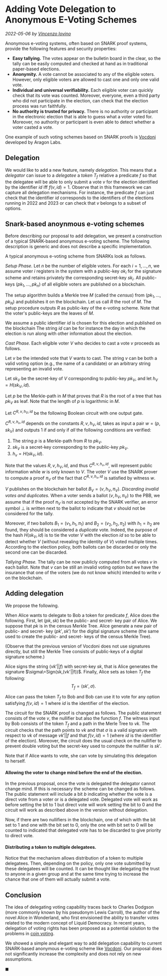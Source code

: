 # Adding Vote Delegation to Anonymous E-Voting Schemes

*2022-05-06 by [Vincenzo Iovino](#)*

Anonymous e-voting systems, often based on SNARK proof systems, provide the following features and security properties:

- **Easy tallying.** The votes appear on the bulletin board in the clear, so the tally can be easily computed and checked at hand as in traditional paper-based elections.
- **Anonymity.** A vote cannot be associated to any of the eligible voters. However, only eligible voters are allowed to cast one and only one valid vote.
- **Individual and universal verifiability.** Each eligible voter can quickly check that its vote was counted. Moreover, everyone, even a third party who did not participate in the election, can check that the election process was run faithfully.
- **No authority is trusted for privacy.** There is no authority or participant in the electronic election that is able to guess what a voter voted for. Moreover, no authority or participant is even able to detect whether a voter casted a vote.


One example of such voting schemes based on SNARK proofs is [Vocdoni](https://aragon.org/vocdoni) developed by Aragon Labs.

## Delegation
We would like to add a new feature, namely *delegation.*
This means that a *delegator* can issue to a *delegatee* a *token* $T_f$ relative a predicate $f$ so that the delegatee will be able to only submit a vote $v$ for the election identified by the identifier $id$ iff $f(v,id)=1$.
Observe that in this framework we can capture all delegation mechanisms. For instance, the predicate $f$ can just check that the identifier $id$ corresponds to the identifiers of the elections running in 2022 and 2023 or can check that $v$ belongs to a subset of options.


## Snark-based anoynmous e-voting schemes
Before describing our proposal to add delegation, we present a construction of a typical SNARK-based anonymous e-voting scheme. The following description is generic and does not describe a specific implementation.

A typical anonymous e-voting scheme from SNARKs look as follows.

*Setup Phase.* Let $n$ be the number of eligible voters. For each $i=1,\ldots,n$, we assume voter $i$ registers in the system with a public-key $ok_i$ for the signature scheme and retains privately the corresponding secret-key $sk_i$.
All public-keys $(pk_1,\ldots,pk_n)$ of all eligible voters are published on a blockchain.

The setup algorithm builds a Merkle tree $M$ (called the *census*) from $(pk_1,\ldots,pk_N)$ and publishes it on the blockchain. Let us call $R$ the root of $M$. The setup procedure outputs $R$ as public-key of the e-voting scheme. Note that the voter's public-keys are the leaves of $M$.

We assume a public identifier $id$ is chosen for this election and published on the blockchain The string $id$ can be for instance the day in which the election is run along with other information about the election.

*Cast Phase.* Each eligible voter $V$ who decides to cast a vote $v$ proceeds as follows.

Let $v$ be the intended vote that $V$ wants to cast. The string $v$ can be both a valid voting option (e.g., the name of a candidate) or an arbitrary string representing an invalid vote. 

Let $sk_V$ be the secret-key of $V$ corresponding to public-key $pk_V$, and let $h_V=H(sk_V,id).$

Let $p$ be the Merkle-path in $M$ that proves that $R$ is the root of a tree that has $pk_V$ as leaf.
Note that the length of $p$ is logarithmic in $M$.

Let $C^{R,v,h_V,id}$ be the following Boolean circuit with one output gate.

$C^{R,v,h_v,id}$ depends on the constants $R,v,h_V,id$, takes as input a pair $w=(p,sk_V)$ and outputs $1$ if and only if *all* the following conditions are verified:

1. The string $p$ is a Merkle-path from $R$ to $pk_V$.
2. $sk_V$ is a secret-key corresponding to the public-key $pk_V$. 
3. $h_v=H(sk_V,id)$.

Note that the values $R,v,h_V,id$, and thus $C^{R,v,h_v,id}$, will represent public information while $w$ is only known to $V$.
The voter $V$ use the SNARK prover to compute a proof $\pi_V$ of the fact that $C^{R,v,h_v,id}$ is satisfied by witness $w$.

$V$ publishes on the blockchain her ballot $B_V=(v,h_V,\pi_V)$.
*Discarding invalid votes and duplicates.*
When a voter sends a ballot $(v,h_V,\pi_V)$ to the PBB, we assume that if the proof $\pi_V$ is not accepted by the SNARK verifier, an error symbol $\bot$ is written next to the ballot to indicate that $v$ should not be considered for the tally.

Moreover, if two ballots $B_1=(v_1,h_1,\pi_1)$ and $B_2=(v_2,h_2,\pi_2)$ with $h_1=h_2$ are found, they should be considered a *duplicate* vote.
Indeed, the purpose of the hash $H(sk_V,id)$ is to tie the voter $V$ with the election $id$ so to be able to detect whether $V$ (without revealing the identity of $V$) voted multiple times.
According to the election policy, both ballots can be discarded or only the second one can be discarded.



*Tallying Phase.*
The tally can be now publicly computed from all votes $v$ in each ballot. Note that $v$ can be still an invalid voting option but we have the insurance that one of the voters (we do not know which) intended to write $v$ on the blockchain.


## Adding delegation
We propose the following.

When Alice wants to delegate to Bob a token for predicate $f$, Alice does the following.
First, let $(pk,sk)$ be the public- and secret- key pair of Alice. We suppose that $pk$ is in the census Merkle Tree.
Alice generate a new pair of public- and secret- key $(pk',sk')$ for the digital signature scheme (the same used to create the public- and secret- keys of the census Merkle Tree).

(Observe that the previous version of Vocdoni does not use signatures directly, but still the Merkle Tree consists of public-keys of a digital signature scheme.)

Alice signs the string $(vk'||f)$ with secret-key $sk$, that is Alice generates the signature $\sigma\=Sign(sk,(vk'||f))$.
Finally, Alice sets as token $T_f$ the following:
$$T_f= (sk', \sigma).$$

Alice can pass the token $T_f$ to Bob and Bob can use it to vote for any option satisfying $f(v,id)=1$ where $id$ is the identifier of the election.

The circuit for the SNARK proof is changed as follows. The public statement consists of the vote $v$, the nullifier but also the function $f$. The witness input by Bob consists of the token $T_f$ and a path in the Merle Tree to $vk$.
The circuit checks that the path points to $vk$ and that $\sigma$ is a valid signature with respect to $vk$ of message $vk'||f$ and that $f(v,id)=1$ (where $id$ is the identifier of the election). Moreover, the circuit does the usual check on the nullifier to prevent double voting but the secret-key used to compute the nullifier is $sk'$.

Note that if Alice wants to vote, she can vote by simulating this delegation to herself.


#### Allowing the voter to change mind before the end of the election.
In the previous proposal, once the vote is delegated the delegator cannot change mind.
If this is necessary the scheme can be changed as follows.
The public statement will include a bit $b$ indicating whether the vote is a direct vote from a voter or is a delegated vote.
Delegated vote will work as before setting the bit to $1$ but direct vote will work setting the bit to $0$ and the circuit will work as described above in the version without delegation.

Now, if there are two nullifiers in the blockchain, one of which with the bit set to $1$ and one with the bit set to $0$, only the one with bit set to $0$ will be counted to indicated that delegated vote has to be discarded to give priority to direct vote.

#### Distributing a token to multiple delegatees.
Notice that the mechanism allows distribution of a token to multiple delegatees. Then, depending on the policy, only one vote submitted by these delegatees will be counted. It can be thought like delegating the trust to anyone in a given group and at the same time trying to increase the chance that one of them will actually submit a vote.

## Conclusion 
The idea of delegating voting capability traces back to Charles Dodgson (more commonly known by his pseudonym Lewis Carroll), the author of the novel Alice in Wonderland, who first envisioned  the ability to transfer votes related to the modern concept of Liquid Democracy.
In recent years, delegation of voting rights has been proposed as a potential solution to the problems in [coin voting](https://vitalik.ca/general/2021/08/16/voting3.html?msclkid=48c0f9a9ceef11ec994d3e607dcc1d8c).

We showed a simple and elegant way to add delegation capability to current SNARK-based anonymous e-voting  scheme like [Vocdoni](https://aragon.org/vocdoni). Our proposal does not significantly increase the complexity and does not rely on new assumptions.

$\mathrm{\blacksquare}$
